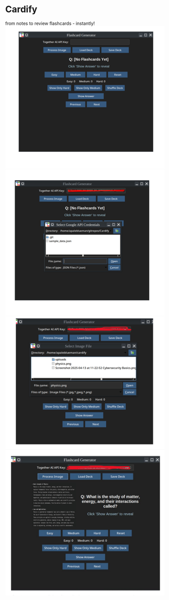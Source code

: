 # Cardify
from notes to review flashcards - instantly!
![1](./1-1.png)
![1](./2-1.png)
![1](./3-1.png)
![1](./4-1.png)
